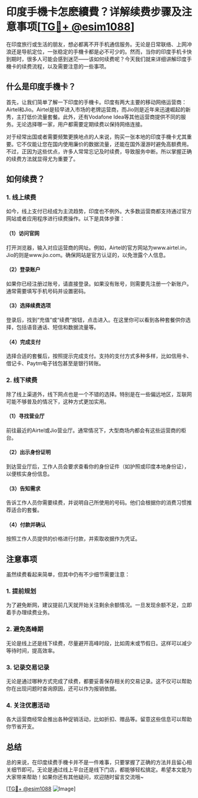 # 印度手機卡怎麽續費？详解续费步骤及注意事项[[TG💪+ @esim1088](https://t.me/s/esim1088)]

在印度旅行或生活的朋友，想必都离不开手机通信服务。无论是日常联络、上网冲浪还是导航定位，一张稳定的手機卡都是必不可少的。然而，当你的印度手机卡快到期时，很多人可能会感到迷茫——该如何续费呢？今天我们就来详细讲解印度手機卡的续费流程，以及需要注意的一些事项。

## 什么是印度手機卡？

首先，让我们简单了解一下印度的手機卡。印度有两大主要的移动网络运营商：Airtel和Jio。Airtel是较早进入市场的老牌运营商，而Jio则是近年来迅速崛起的新秀，主打低价流量套餐。此外，还有Vodafone Idea等其他运营商提供不同的服务。无论选择哪一家，用户都需要定期续费以保持网络连接。

对于经常出国或者需要频繁更换地点的人来说，购买一张本地的印度手機卡尤其重要。它不仅能让您在国内使用廉价的数据流量，还能在国外漫游时避免高额费用。不过，正因为这些优点，许多人常常忘记及时续费，导致服务中断。所以掌握正确的续费方法就显得尤为重要了。

## 如何续费？

### 1. 线上续费

如今，线上支付已经成为主流趋势，印度也不例外。大多数运营商都支持通过官方网站或者应用程序进行续费操作。以下是具体步骤：

#### （1）访问官网
打开浏览器，输入对应运营商的网址。例如，Airtel的官方网站为www.airtel.in，Jio的则是www.jio.com。确保网站是官方认证的，以免泄露个人信息。

#### （2）登录账户
如果你已经注册过账号，请直接登录。如果没有账号，则需要先注册一个新账户。通常需要填写手机号码并设置密码。

#### （3）选择续费选项
登录后，找到“充值”或“续费”按钮，点击进入。在这里你可以看到各种套餐供你选择，包括语音通话、短信和数据流量等。

#### （4）完成支付
选择合适的套餐后，按照提示完成支付。支持的支付方式多种多样，比如信用卡、借记卡、Paytm电子钱包甚至是银行转账。

### 2. 线下续费

除了线上渠道外，线下网点也是一个不错的选择。特别是在一些偏远地区，互联网可能不够普及的情况下，这种方式更加实用。

#### （1）寻找营业厅
前往最近的Airtel或Jio营业厅。通常情况下，大型商场内都会有这些运营商的柜台。

#### （2）出示身份证明
到达营业厅后，工作人员会要求查看你的身份证件（如护照或印度本地身份证），以便核实身份信息。

#### （3）告知需求
告诉工作人员你需要续费，并说明自己所使用的号码。他们会根据你的消费习惯推荐适合的套餐。

#### （4）付款并确认
按照工作人员提供的价格进行付款，并索取收据作为凭证。

## 注意事项

虽然续费看起来简单，但其中仍有不少细节需要注意：

### 1. 提前规划
为了避免断网，建议提前几天就开始关注剩余余额情况。一旦发现余额不足，立即着手办理续费业务。

### 2. 避免高峰期
无论是线上还是线下续费，尽量避开高峰时段，比如周末或节假日。这样可以减少等待时间，提高效率。

### 3. 记录交易记录
无论是通过哪种方式完成了续费，都要妥善保存相关的交易记录。这不仅可以帮助你在出现问题时查询原因，还可以作为报销依据。

### 4. 关注优惠活动
各大运营商经常会推出各种促销活动，比如折扣、赠品等。留意这些信息可以帮助你节省开支。

## 总结

总的来说，在印度续费手機卡并不是一件难事，只要掌握了正确的方法并且留心相关细节即可。无论是通过线上平台还是线下门店，都能够轻松搞定。希望本文能为大家带来帮助！如果你还有其他疑问，欢迎随时留言交流哦~ 

[[TG💪+ @esim1088](https://t.me/s/esim1088) ![Image](https://i.postimg.cc/4NQfJmqS/Snipaste-2025-05-13-00-14-12.png)]